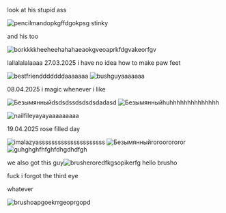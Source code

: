 look at his stupid ass

![pencilmandopkgffdgokpsg](https://github.com/user-attachments/assets/18529245-bfe4-43e1-b4fc-693068640d78) stinky


and his too 

![borkkkkheeheehahahaeaokgveoaprkfdgvakeorfgv](https://github.com/user-attachments/assets/e04edb56-ba88-4b93-8b0e-c305ce18f042)


lallalalalaaaa 27.03.2025 i have no idea how to make paw feet

![bestfriendddddddaaaaaaa](https://github.com/user-attachments/assets/fc9a01c8-b495-49ec-8bd9-70f94845a905)
![bushguyaaaaaaa](https://github.com/user-attachments/assets/7f0ec58e-6f2c-4662-a1a3-ba6288adf726)


08.04.2025 i magic whenever i like

![Безымянныйdsdsdssdsdsdsdadasd](https://github.com/user-attachments/assets/702a7c67-9c51-4113-8984-381d639ff142)   ![Безымянныйhuhhhhhhhhhhhhhh](https://github.com/user-attachments/assets/48d04091-29b0-4cfe-b706-3d88925bfca1)

![nailfileyayayaaaaaaaaa](https://github.com/user-attachments/assets/3e3b1412-e559-4a57-9bc7-c71b4418f784)

19.04.2025 rose filled day

![imalazyasssssssssssssssssssss](https://github.com/user-attachments/assets/c600e1e3-1578-450c-ad3b-782b1b7c1e02)
![Безымянныйroroorororor](https://github.com/user-attachments/assets/14b32b24-c220-4f82-b1b6-60e2dafd59fe)
![guhghghfhfghfdhgdhdfgh](https://github.com/user-attachments/assets/fa7eaa8e-e00e-47df-8890-9e530dc4c88c)

we also got this guy![brusheroredfkgsopikerfg](https://github.com/user-attachments/assets/57a4e095-0aa3-47d3-9fc1-6560a85d2d9c) hello brusho

fuck i forgot the third eye

whatever

![brushoapgoekrrgeoprgopd](https://github.com/user-attachments/assets/5fe17a43-f748-4fe9-9f1c-07744c729c81)
